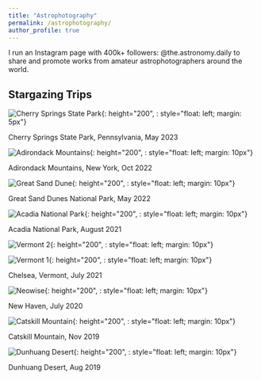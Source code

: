 ```yaml
---
title: "Astrophotography"
permalink: /astrophotography/
author_profile: true
---
```


I run an Instagram page with 400k+ followers: <a style="text-decoration:none" href="https://www.instagram.com/the.astronomy.daily/" target="_blank">@the.astronomy.daily</a> to share and promote works from amateur astrophotographers around the world. 

## Stargazing Trips

<!-- \[2023.5\] Cherry Springs State Park, Pennsylvania\
\[2022.10\] Adirondack Mountains, New York\
\[2022.5\] Great Sand Dunes National Park, Colorado\
\[2021.9\] Chelsea, Vermont\
\[2021.8\] Acadia National Park, Maine\
\[2021.1\] Block Island, Rhode Island\
\[2019.11\] Catskill Mountain, New York\
\[2019.5\] Hokkaido, Japan\
\[2019.4\] Dunhuang Desert, China\
\[2019.2\] Dongji Island, China\
\[2018.6\] Batam, Indonesia\
\[2016-2018\] <a style="text-decoration:none" href="https://www.instagram.com/hc_astro/?hl=en" target="_blank">HCAstro</a>, Singapore -->

![Cherry Springs State Park](/images/photos/cherry_spring.jpeg){: height="200", : style="float: left; margin: 5px"}

Cherry Springs State Park, Pennsylvania, May 2023

![Adirondack Mountains](/images/photos/Adirondacks.jpeg){: height="200", : style="float: left; margin: 10px"}

Adirondack Mountains, New York, Oct 2022

![Great Sand Dune](/images/photos/Colorado.jpeg){: height="200", : style="float: left; margin: 10px"}

Great Sand Dunes National Park, May 2022

![Acadia National Park](/images/photos/Acadia.jpeg){: height="200", : style="float: left; margin: 10px"}

Acadia National Park, August 2021

![Vermont 2](/images/photos/Vermont.jpeg){: height="200", : style="float: left; margin: 10px"}

![Vermont 1](/images/photos/Vermont%202.jpeg){: height="200", : style="float: left; margin: 10px"}

Chelsea, Vermont, July 2021

![Neowise](/images/photos/Neowise.jpeg){: height="200", : style="float: left; margin: 10px"}

New Haven, July 2020

![Catskill Mountain](/images/photos/Catskill.jpeg){: height="200", : style="float: left; margin: 10px"}

Catskill Mountain, Nov 2019

![Dunhuang Desert](/images/photos/Dunhuang.jpeg){: height="200", : style="float: left; margin: 10px"}

Dunhuang Desert, Aug 2019

<!-- See more of my photos at: <a style="text-decoration:none" href="https://www.instagram.com/ziming.astro/" target="_blank">@ziming.astro</a> -->
